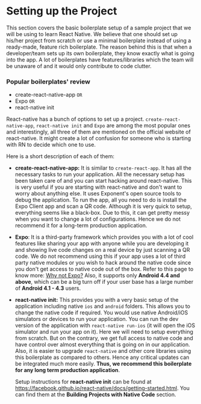# Setting up the Project

This section covers the basic boilerplate setup of a sample project that we will be using to learn React Native. We believe that one should set up his/her project from scratch or use a minimal boilerplate instead of using a ready-made, feature rich boilerplate. The reason behind this is that when a developer/team sets up its own boilerplate, they know exactly what is going into the app. A lot of boilerplates have features/libraries which the team will be unaware of and it would only contribute to code clutter.

### Popular boilerplates' review

- create-react-native-app `OR`
- Expo `OR`
- react-native init

React-native has a bunch of options to set up a project. `create-react-native-app`, `react-native init` and `Expo` are among the most popular ones and interestingly, all three of them are mentioned on the official website of react-native. It might create a lot of confusion for someone who is starting with RN to decide which one to use.

Here is a short description of each of them:

* __create-react-native-app:__ It is similar to `create-react-app`. It has all the necessary tasks to run your application. All the necessary setup has been taken care of and you can start hacking around react-native. This is very useful if you are starting with react-native and don't want to worry about anything else. It uses Exponent's open source tools to debug the application. To run the app, all you need to do is install the Expo Client app and scan a QR code. Although it is very quick to setup, everything seems like a black-box. Due to this, it can get pretty messy when you want to change a lot of configurations. Hence we do not recommend it for a long-term production application.

* __Expo__: It is a third-party framework which provides you with a lot of cool features like sharing your app with anyone while you are developing it and showing live code changes on a real device by just scanning a QR code. We do not recommend using this if your app uses a lot of third party native modules or you wish to hack around the native code since you don't get access to native code out of the box. Refer to this page to know more: [Why not Expo?](https://docs.expo.io/versions/latest/introduction/why-not-expo.html) Also, it supports only **Android 4.4 and above**, which can be a big turn off if your user base has a large number of **Android 4.1 - 4.3** users.

* __react-native init:__ This provides you with a very basic setup of the application including native `ios` and `android` folders. This allows you to change the native code if required. You would use native Android/iOS simulators or devices to run your application. You can run the dev version of the application with `react-native run-ios` \(it will open the iOS simulator and run your app on it\). Here we will need to setup everything from scratch. But on the contrary, we get full access to native code and have control over almost everything that is going on in our application. Also, it is easier to upgrade `react-native` and other core libraries using this boilerplate as compared to others. Hence any critical updates can be integrated much more easily. **Thus, we recommend this boilerplate for any long term production application**.

  Setup instructions for **react-native init** can be found at https://facebook.github.io/react-native/docs/getting-started.html. You can find them at the **Building Projects with Native Code** section.
